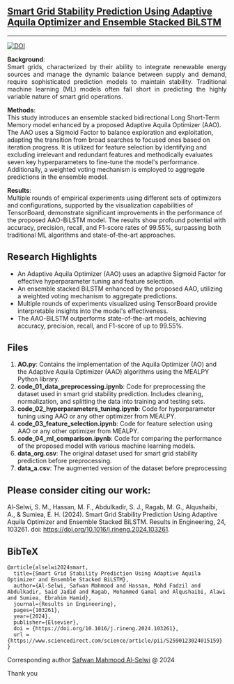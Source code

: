 <h2> <a href="https://doi.org/10.1016/j.rineng.2024.103261" target="_blank">Smart Grid Stability Prediction Using Adaptive Aquila Optimizer and Ensemble Stacked BiLSTM</h2>

---

<a href="https://doi.org/10.1016/j.rineng.2024.103261" target="_blank">
    <img src="https://img.shields.io/badge/DOI-10.1016/j.rineng.2024.103261-blue" alt="DOI">
</a>

<br>

<p style="text-align: justify;">
<b>Background</b>:<br>
Smart grids, characterized by their ability to integrate renewable energy sources and manage the dynamic balance between supply and demand, require sophisticated prediction models to maintain stability. Traditional machine learning (ML) models often fall short in predicting the highly variable nature of smart grid operations.

<b>Methods</b>:<br>
This study introduces an ensemble stacked bidirectional Long Short-Term Memory model enhanced by a proposed Adaptive Aquila Optimizer (AAO). The AAO uses a Sigmoid Factor to balance exploration and exploitation, adapting the transition from broad searches to focused ones based on iteration progress. It is utilized for feature selection by identifying and excluding irrelevant and redundant features and methodically evaluates seven key hyperparameters to fine-tune the model's performance. Additionally, a weighted voting mechanism is employed to aggregate predictions in the ensemble model.

<b>Results</b>:<br>
Multiple rounds of empirical experiments using different sets of optimizers and configurations, supported by the visualization capabilities of TensorBoard, demonstrate significant improvements in the performance of the proposed AAO-BiLSTM model. The results show profound potential with accuracy, precision, recall, and F1-score rates of 99.55%, surpassing both traditional ML algorithms and state-of-the-art approaches.
</p>

## Research Highlights
* An Adaptive Aquila Optimizer (AAO) uses an adaptive Sigmoid Factor for effective hyperparameter tuning and feature selection.
* An ensemble stacked BiLSTM enhanced by the proposed AAO, utilizing a weighted voting mechanism to aggregate predictions.
* Multiple rounds of experiments visualized using TensorBoard provide interpretable insights into the model's effectiveness.
* The AAO-BiLSTM outperforms state-of-the-art models, achieving accuracy, precision, recall, and F1-score of up to 99.55%.


## Files

<ol>
  <li><b>AO.py</b>: Contains the implementation of the Aquila Optimizer (AO) and the Adaptive Aquila Optimizer (AAO) algorithms using the MEALPY Python library.</li>
  <li><b>code_01_data_preprocessing.ipynb</b>: Code for preprocessing the dataset used in smart grid stability prediction. Includes cleaning, normalization, and splitting the data into training and testing sets.</li>
  <li><b>code_02_hyperparameters_tuning.ipynb</b>: Code for hyperparameter tuning using AAO or any other optimizer from MEALPY.</li>
  <li><b>code_03_feature_selection.ipynb</b>: Code for feature selection using AAO or any other optimizer from MEALPY.</li>
  <li><b>code_04_ml_comparison.ipynb</b>: Code for comparing the performance of the proposed model with various machine learning models.</li>
  <li><b>data_org.csv</b>: The original dataset used for smart grid stability prediction before preprocessing.</li>
  <li><b>data_a.csv</b>: The augmented version of the dataset before preprocessing</li>
</ol>



## Please consider citing our work:
Al-Selwi, S. M., Hassan, M. F., Abdulkadir, S. J., Ragab, M. G., Alqushaibi, A., & Sumiea, E. H. (2024). Smart Grid Stability Prediction Using Adaptive Aquila Optimizer and Ensemble Stacked BiLSTM. Results in Engineering, 24, 103261. doi: https://doi.org/10.1016/j.rineng.2024.103261.
<br>

## BibTeX
```
@article{alselwi2024smart,
  title={Smart Grid Stability Prediction Using Adaptive Aquila Optimizer and Ensemble Stacked BiLSTM},
  author={Al-Selwi, Safwan Mahmood and Hassan, Mohd Fadzil and Abdulkadir, Said Jadid and Ragab, Mohammed Gamal and Alqushaibi, Alawi and Sumiea, Ebrahim Hamid},
  journal={Results in Engineering},
  pages={103261},
  year={2024},
  publisher={Elsevier},
  doi = {https://doi.org/10.1016/j.rineng.2024.103261},
  url = {https://www.sciencedirect.com/science/article/pii/S2590123024015159}
}
```


Corresponding author [Safwan Mahmood Al-Selwi](mailto:saf1.alselwi@gmail.com?Subject=RNN_LSTM_SLR) @ 2024

Thank you
